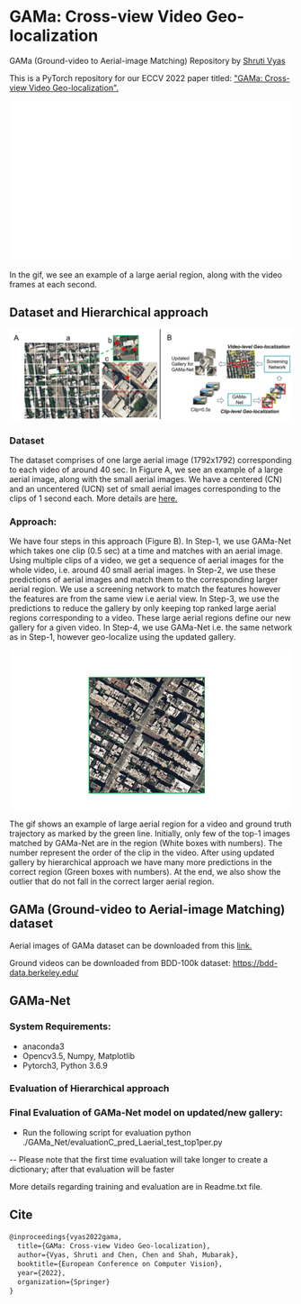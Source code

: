 # GAMa: Cross-view Video Geo-localization
GAMa (Ground-video to Aerial-image Matching)
Repository by [Shruti Vyas](https://scholar.google.com/citations?user=15YqUQUAAAAJ&hl=en)

This is a PyTorch repository for our ECCV 2022 paper titled: ["GAMa: Cross-view Video Geo-localization".](https://arxiv.org/abs/2207.02431)

![gif](video_aerial_sample.gif "Ground-truth video trajectory") 

In the gif, we see an example of a large aerial region, along with the video frames at each second.

## Dataset and Hierarchical approach

![image](fig2_3.jpg "A:GAMa dataset aerial images; B: Hierarchical approach")

### Dataset
The dataset comprises of one large aerial image (1792x1792) corresponding to each video of around 40 sec. In Figure A, we see an example of a large aerial image, along with the small aerial images. We have a centered (CN) and an uncentered (UCN) set of small aerial images corresponding to the clips of 1 second each. More details are [here.](https://arxiv.org/abs/2207.02431)

### Approach: 
We have four steps in this approach (Figure B). In Step-1, we use GAMa-Net which takes one clip (0.5 sec) at a time and matches with an aerial image.
Using multiple clips of a video, we get a sequence of aerial images for the whole video, i.e. around 40 small aerial images. In Step-2, we use these predictions of aerial images and match them to the corresponding larger aerial region. We use a screening network to match the features however the features are from the
same view i.e aerial view. In Step-3, we use the predictions to reduce the gallery by only keeping top ranked large aerial regions corresponding to a video. These large aerial regions define our new gallery for a given video. In Step-4, we use GAMa-Net i.e. the same network as in Step-1, however geo-localize using the updated gallery.

![gif](predictions_2.gif "Aerial image> Ground truth trajectory> GAMa-Net pred> GAMa-Net with hierarchical> outliers")

The gif shows an example of large aerial region for a video and ground truth trajectory as marked by the green line. Initially, only few of the top-1 images matched by GAMa-Net are in the region (White boxes with numbers). The number represent the order of the clip in the video. After using updated gallery by hierarchical approach we have many more predictions in the correct region (Green boxes with numbers). At the end, we also show the outlier that do not fall in the correct larger aerial region.


## GAMa (Ground-video to Aerial-image Matching) dataset

Aerial images of GAMa dataset can be downloaded from this [link.](
https://nam02.safelinks.protection.outlook.com/?url=https%3A%2F%2Fwww.crcv.ucf.edu%2Fdata1%2FGAMa%2F&amp;data=05%7C01%7Cshruti%40crcv.ucf.edu%7C307850d8ddd443dcaa3108da6a82a1a8%7Cbb932f15ef3842ba91fcf3c59d5dd1f1%7C0%7C0%7C637939406540630080%7CUnknown%7CTWFpbGZsb3d8eyJWIjoiMC4wLjAwMDAiLCJQIjoiV2luMzIiLCJBTiI6Ik1haWwiLCJXVCI6Mn0%3D%7C3000%7C%7C%7C&amp;sdata=AekpMwQcG847RxVQD6w63pWMqHYhHBS%2B57fFiwrgFp0%3D&amp;reserved=0 )

Ground videos can be downloaded from BDD-100k dataset:
https://bdd-data.berkeley.edu/  


## GAMa-Net
### System Requirements:
- anaconda3
- Opencv3.5, Numpy, Matplotlib
- Pytorch3, Python 3.6.9

### Evaluation of Hierarchical approach


### Final Evaluation of GAMa-Net model on updated/new gallery: 

- Run the following script for evaluation
	python ./GAMa_Net/evaluationC_pred_Laerial_test_top1per.py

-- Please note that the first time evaluation will take longer to create a dictionary; after that evaluation will be faster
	
More details regarding training and evaluation are in Readme.txt file.

## Cite

```
@inproceedings{vyas2022gama,
  title={GAMa: Cross-view Video Geo-localization},
  author={Vyas, Shruti and Chen, Chen and Shah, Mubarak},
  booktitle={European Conference on Computer Vision},
  year={2022},
  organization={Springer}
}
```
